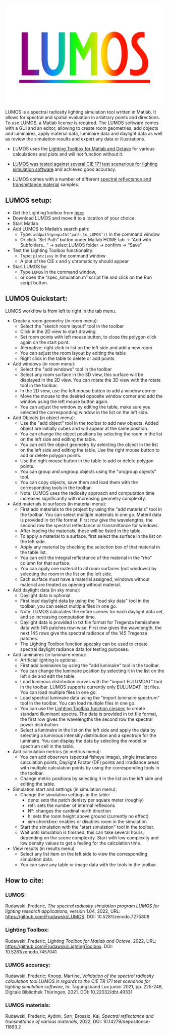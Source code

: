 ![LUMOS](LUMOS_logo.png)

LUMOS is a spectral radiosity lighting simulation tool written in Matlab. It allows for spectral and spatial evaluation in arbitrary points and directions.
To use LUMOS, a Matlab license is required. The LUMOS software comes with a GUI and an editor, allowing to create room geometries, add objects and luminaires, apply material data, luminaire data and daylight data as well as review the simulation results and export any data or illustrations.

* LUMOS uses the [Lighting Toolbox for Matlab and Octave](https://frudawski.de/lighting-toolbox/) for various calculations and plots and will not function without it.

* [LUMOS was tested against several CIE 171 test scenarious for lighting simulation software](https://www.db-thueringen.de/receive/dbt_mods_00049331) and achieved good accuracy.

* LUMOS comes with a number of different [spectral reflectance and transmittance material](https://depositonce.tu-berlin.de/handle/11303/13097.2) samples.

## LUMOS setup:

* Get the LightingToolbox from [here](https://github.com/Frudawski/LightingToolbox)
* Download LUMOS and move it to a location of your choice.
* Start Matlab
* Add LUMOS to Matlab’s search path:
    * Type: ```addpath(genpath(‘path_to_LUMOS’))``` in the command window
    * Or click “Set Path” button under Matlab HOME tab -> “Add with Subfolders…” -> select LUMOS folder -> confirm -> “Save”
* Test the Lighting Toolbox functionality:
    * Type: ```plotciexy``` in the command window
    * A plot of the CIE x and y chromaticity should appear
* Start LUMOS by:
    * Type ```LUMOS``` in the command window,
    * or open the “spec_simulation.m” script file and click on the Run script button.

## LUMOS Quickstart:

LUMOS workflow is from left to right in the tab menu.

* Create a room geometry (in room menu):
   * Select the "sketch room layout" tool in the toolbar
   * Click in the 2D view to start drawing
   * Set room points with left mouse button, to close the polygon click again on the start point.
   * Alernative: right click in list on the left side and add a new room
   * You can adjust the room layout by editing the table
   * Right click in the table to delete or add points
* Add windows (in room menu):
   * Select the "add windows" tool in the toolbar
   * Select any room surface in the 3D view, this surface will be displayed in the 2D view. You can rotate the 3D view with the rotate tool in the toolbar.
   * In the 2D view, use the left mouse button to add a window corner
   * Move the mouse to the desired opposite window corner and add the window using the left mouse button again.
   * You can adjust the window by editing the table, make sure you selected the corresponding window in the list on the left side.
* Add Objects (in object menu):
	* Use the "add object" tool in the toolbar to add new objects. Added object are initially cubes and will appear at the same position.
   * You can change the object positions by selecting the room in the list on the left side and editing the table.
   * You can edit the object geometry by selecting the object in the list on the left side and editing the table. Use the right mouse button to add or delete polygon points.
   * Use the right mouse button in the table to add or delete polygon points.
   * You can group and ungroup objects using the "un/group objects" tool.
   * You can copy objects, save them and load them with the corresponding tools in the toolbar.
   * Note: LUMOS uses the radiosity approach and computation time increases significantly with increasing geometry complexity.
* Add materials to surfaces (in material menu):
   * First add materials to the project by using the "add materials" tool in the toolbar. You can select multiple materials in one go. Materil data is provided in txt file format. First row give the wavelengths, the second row the spectral reflectance or transmittance for windows.
   * After loading the materials, these will be listed in the table.
   * To apply a material to a surface, first select the surface in the list on the left side.
   * Apply any material by checking the selection box of that material in the table list.
   * You can edit the integral reflectance of the material in the "rho" column for that surface.
   * You can apply one material to all room surfaces (not windows) by selecting the room in the list on the left side.
   * Each surface must have a material assigned, windows without material are treated as opening without material.
* Add daylight data (in sky menu):
   * Daylight data is optional.
   * First load daylight data by using the "load sky data" tool in the toolbar, you can select multiple files in one go.
   * Note: LUMOS calculates the entire scenes for each daylight data set, and so increasing computation time.
   * Daylight data is provided in txt file format for Tregenza hemisphere data with 145 patches row-wise. First row gives the wavelength, the next 145 rows give the spectral radiance of the 145 Tregenza patches.
   * The Lighting Toolbox function [specsky](https://frudawski.de/specsky) can be used to create spectral daylight radiance data for testing purposes.
* Add luminaires (in luminaire menu):
   * Artificial lighting is optional.
   * First add luminaires by using the "add luminaire" tool in the toolbar.
   * You can change the luminaire position by selecting it in the list on the left side and edit the table.
   * Load luminous distribution curves with the "import EULUMDAT" tool in the toolbar. LUMOS supports currently only EULUMDAT .ldt files. You can load multiple files in one go.
   * Load spectral luminaire data using the "import luminaire spectrum" tool in the toolbar. You can load multiple files in one go.
   * You can use the [Lighting Toolbox function ciespec](https://frudawski.de/ciespec/) to create standard illuminant spectra. The data is provided in txt file format, the first row gives the wavelengths the second row the spectral power distribution.
   * Select a luminaire in the list on the left side and apply the data by selecting a luminous intensitiy distribution and a spectrum for the luminaire. You can display the data by selecting the model or spectrum cell in the table.
* Add calculation metrics (in metrics menu):
   * You can add observers (spectral fisheye image), single irradiance calculation points, Daylight Factor (DF) points and irradiance areas with multiple calculation points by using the corresponding tools in the toolbar.
   * Change metric positions by selecting it in the list on the left side and editing the table.
* Simulation start and settings (in simulation menu):
   * Change the simulation settings in the table:
      * dens: sets the patch denisty per square meter (roughly)
      * refl: sets the number of internal reflexions
      * N°: changes the cardinal north direction
      * h: sets the room height above ground (currently no effect)
      * sim checkbox: enables or disables room in the simulation
   * Start the simulation with the "start simulation" tool in the toolbar.
   * Wait until simulation is finished, this can take several hours, depending on the scene complexity. Start with low complexity and low density values to get a feeling for the calculation time.
* View results (in results menu)
   * Select any list item on the left side to view the corresponding simulation data.
   * You can save any table or image data with the tools in the toolbar.

## How to cite:
### LUMOS:
Rudawski, Frederic, *The spectral radiosity simulation program LUMOS for lighting research applications*, version 1.04, 2022, URL: https://github.com/Frudawski/LUMOS. DOI: 10.5281/zenodo.7275808

### Lighting Toolbox:
Rudawski, Frederic, *Lighting Toolbox for Matlab and Octave*, 2022, URL: https://github.com/Frudawski/LightingToolbox. DOI: 10.5281/zenodo.7457041

### LUMOS accuracy:
Rudawski, Frederic; Knoop, Martine, *Validation of the spectral radiosity calculation tool LUMOS in regards to the CIE TR 171 test scenarios for lighting simulation software*,  In: Tagungsband Lux junior 2021, pp. 225-248, Digitale Bibliothek Thüringen, 2021. DOI: 10.22032/dbt.49331

### LUMOS materials:
Rudawski, Frederic; Aydınlı, Sırrı; Broszio, Kai, *Spectral reflectance and transmittance of various materials*, 2022, DOI: 10.14279/depositonce-11893.2
